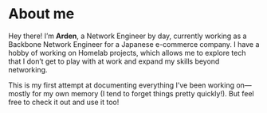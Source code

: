 # About me

Hey there! I’m **Arden**, a Network Engineer by day, currently working as a Backbone Network Engineer for a Japanese e-commerce company. I have a hobby of working on Homelab projects, which allows me to explore tech that I don’t get to play with at work and expand my skills beyond networking.

This is my first attempt at documenting everything I’ve been working on—mostly for my own memory (I tend to forget things pretty quickly!). But feel free to check it out and use it too!